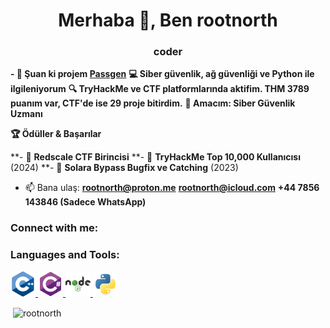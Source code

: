 <h1 align="center">Merhaba 👋, Ben rootnorth</h1>
<h3 align="center">coder</h3>

**- 🔭 Şuan ki projem [Passgen](https://github.com/rootnorth/passgen)**
**💻 Siber güvenlik, ağ güvenliği ve Python ile ilgileniyorum**
**🔍 TryHackMe ve CTF platformlarında aktifim. THM 3789 puanım var, CTF'de ise 29 proje bitirdim.**
**🎯 Amacım: Siber Güvenlik Uzmanı**

**🏆 Ödüller & Başarılar**

**- 🥇 **Redscale CTF Birincisi**
**- 🎯 **TryHackMe Top 10,000 Kullanıcısı** (2024)
**- 🔑 **Solara Bypass Bugfix ve Catching** (2023)
- 📫 Bana ulaş: 
**rootnorth@proton.me**
**rootnorth@icloud.com**
**+44 7856 143846 (Sadece WhatsApp)**

<h3 align="left">Connect with me:</h3>
<p align="left">
</p>

<h3 align="left">Languages and Tools:</h3>
<p align="left"> <a href="https://www.w3schools.com/cpp/" target="_blank" rel="noreferrer"> <img src="https://raw.githubusercontent.com/devicons/devicon/master/icons/cplusplus/cplusplus-original.svg" alt="cplusplus" width="40" height="40"/> </a> <a href="https://www.w3schools.com/cs/" target="_blank" rel="noreferrer"> <img src="https://raw.githubusercontent.com/devicons/devicon/master/icons/csharp/csharp-original.svg" alt="csharp" width="40" height="40"/> </a> <a href="https://nodejs.org" target="_blank" rel="noreferrer"> <img src="https://raw.githubusercontent.com/devicons/devicon/master/icons/nodejs/nodejs-original-wordmark.svg" alt="nodejs" width="40" height="40"/> </a> <a href="https://www.python.org" target="_blank" rel="noreferrer"> <img src="https://raw.githubusercontent.com/devicons/devicon/master/icons/python/python-original.svg" alt="python" width="40" height="40"/> </a> </p>

<p>&nbsp;<img align="center" src="https://github-readme-stats.vercel.app/api?username=rootnorth&show_icons=true&locale=en" alt="rootnorth" /></p>
